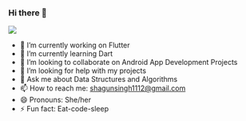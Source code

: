 ### Hi there 👋

![](https://tenor.com/view/the-hacker-matrix-code-hacking-gif-16778252)


- 🔭 I’m currently working on Flutter
- 🌱 I’m currently learning Dart
- 👯 I’m looking to collaborate on Android App Development Projects
- 🤔 I’m looking for help with my projects
- 💬 Ask me about Data Structures and Algorithms
- 📫 How to reach me: shagunsingh1112@gmail.com
- 😄 Pronouns: She/her
- ⚡ Fun fact: Eat-code-sleep

